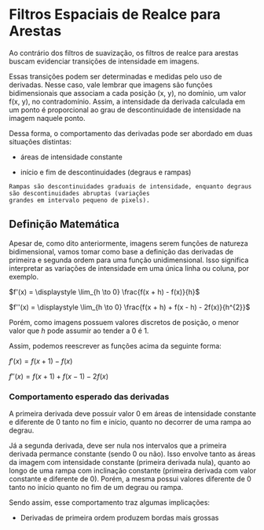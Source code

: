 # Filtros Espaciais de Realce para Arestas

Ao contrário dos filtros de suavização, os filtros de realce para arestas buscam evidenciar transições de intensidade em imagens.

Essas transições podem ser determinadas e medidas pelo uso de derivadas. Nesse caso, vale lembrar que imagens são funções bidimensionais que associam a cada posição (x, y), no domínio, um valor f(x, y), no contradomínio. Assim, a intensidade da derivada calculada em um ponto é proporcional ao grau de descontinuidade de intensidade na imagem naquele ponto.

Dessa forma, o comportamento das derivadas pode ser abordado em duas situações distintas:

* áreas de intensidade constante

* início e fim de descontinuidades (degraus e rampas)

```
Rampas são descontinuidades graduais de intensidade, enquanto degraus são descontinuidades abruptas (variações 
grandes em intervalo pequeno de pixels). 
```

## Definição Matemática

Apesar de, como dito anteriormente, imagens serem funções de natureza bidimensional, vamos tomar como base a definição das derivadas de primeira e segunda ordem para uma função unidimensional. Isso significa interpretar as variações de intensidade em uma única linha ou coluna, por exemplo.

$f'(x) = \displaystyle \lim_{h \to 0} \frac{f(x + h) - f(x)}{h}$

$f''(x) = \displaystyle \lim_{h \to 0} \frac{f(x + h) + f(x - h) - 2f(x)}{h^{2}}$

Porém, como imagens possuem valores discretos de posição, o menor valor que $h$ pode assumir ao tender a 0 é 1.

Assim, podemos reescrever as funções acima da seguinte forma:

$f'(x) =  f(x + 1) - f(x)$

$f''(x) =  f(x + 1) + f(x - 1) - 2f(x)$


### Comportamento esperado das derivadas

A primeira derivada deve possuir valor 0 em áreas de intensidade constante e diferente de 0 tanto no fim e início, quanto no decorrer de uma rampa ao degrau.

Já a segunda derivada, deve ser nula nos intervalos que a primeira derivada permance constante (sendo 0 ou não). Isso envolve tanto as áreas da imagem com intensidade constante (primeira derivada nula), quanto ao longo de uma rampa com inclinação constante (primeira derivada com valor constante e diferente de 0). Porém, a mesma possui valores diferente de 0 tanto no início quanto no fim de um degrau ou rampa.

Sendo assim, esse comportamento traz algumas implicações:

* Derivadas de primeira ordem produzem bordas mais grossas


